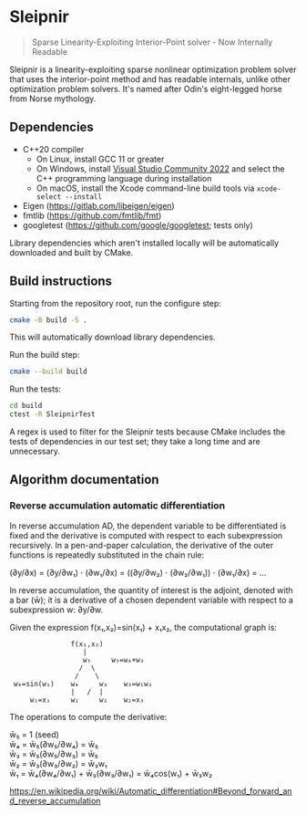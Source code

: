# Sleipnir

> Sparse Linearity-Exploiting Interior-Point solver - Now Internally Readable

Sleipnir is a linearity-exploiting sparse nonlinear optimization problem solver that uses the interior-point method and has readable internals, unlike other optimization problem solvers. It's named after Odin's eight-legged horse from Norse mythology.

## Dependencies

* C++20 compiler
  * On Linux, install GCC 11 or greater
  * On Windows, install [Visual Studio Community 2022](https://visualstudio.microsoft.com/vs/community/) and select the C++ programming language during installation
  * On macOS, install the Xcode command-line build tools via `xcode-select --install`
* Eigen (https://gitlab.com/libeigen/eigen)
* fmtlib (https://github.com/fmtlib/fmt)
* googletest (https://github.com/google/googletest; tests only)

Library dependencies which aren't installed locally will be automatically downloaded and built by CMake.

## Build instructions

Starting from the repository root, run the configure step:
```bash
cmake -B build -S .
```

This will automatically download library dependencies.

Run the build step:
```bash
cmake --build build
```

Run the tests:
```bash
cd build
ctest -R SleipnirTest
```

A regex is used to filter for the Sleipnir tests because CMake includes the tests of dependencies in our test set; they take a long time and are unnecessary.

## Algorithm documentation

### Reverse accumulation automatic differentiation

In reverse accumulation AD, the dependent variable to be differentiated is fixed
and the derivative is computed with respect to each subexpression recursively.
In a pen-and-paper calculation, the derivative of the outer functions is
repeatedly substituted in the chain rule:

(∂y/∂x) = (∂y/∂w₁) ⋅ (∂w₁/∂x) = ((∂y/∂w₂) ⋅ (∂w₂/∂w₁)) ⋅ (∂w₁/∂x) = ...

In reverse accumulation, the quantity of interest is the adjoint, denoted with a
bar (w̄); it is a derivative of a chosen dependent variable with respect to a
subexpression w: ∂y/∂w.

Given the expression f(x₁,x₂)=sin(x₁) + x₁x₂, the computational graph is:
```
               f(x₁,x₂)
                  |
                  w₅     w₅=w₄+w₃
                 /  \
                /    \
 w₄=sin(w₁)    w₄     w₃    w₃=w₁w₂
               |   /  |
     w₁=x₁     w₁     w₂    w₂=x₃
```

The operations to compute the derivative:

w̄₅ = 1 (seed)\
w̄₄ = w̄₅(∂w₅/∂w₄) = w̄₅\
w̄₃ = w̄₅(∂w₅/∂w₃) = w̄₅\
w̄₂ = w̄₃(∂w₃/∂w₂) = w̄₃w₁\
w̄₁ = w̄₄(∂w₄/∂w₁) + w̄₃(∂w₃/∂w₁) = w̄₄cos(w₁) + w̄₃w₂

https://en.wikipedia.org/wiki/Automatic_differentiation#Beyond_forward_and_reverse_accumulation
